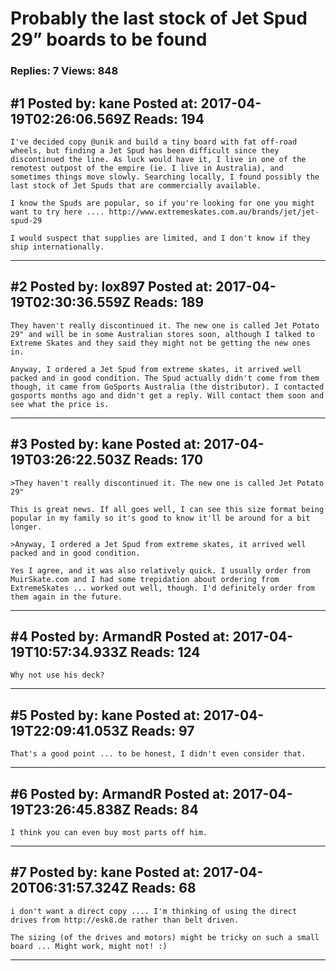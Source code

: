 # Probably the last stock of Jet Spud 29&rdquo; boards to be found

### Replies: 7 Views: 848

## \#1 Posted by: kane Posted at: 2017-04-19T02:26:06.569Z Reads: 194

```
I've decided copy @unik and build a tiny board with fat off-road wheels, but finding a Jet Spud has been difficult since they discontinued the line. As luck would have it, I live in one of the remotest outpost of the empire (ie. I live in Australia), and sometimes things move slowly. Searching locally, I found possibly the last stock of Jet Spuds that are commercially available. 

I know the Spuds are popular, so if you're looking for one you might want to try here .... http://www.extremeskates.com.au/brands/jet/jet-spud-29

I would suspect that supplies are limited, and I don't know if they ship internationally.
```

---
## \#2 Posted by: lox897 Posted at: 2017-04-19T02:30:36.559Z Reads: 189

```
They haven't really discontinued it. The new one is called Jet Potato 29" and will be in some Australian stores soon, although I talked to Extreme Skates and they said they might not be getting the new ones in.

Anyway, I ordered a Jet Spud from extreme skates, it arrived well packed and in good condition. The Spud actually didn't come from them though, it came from GoSports Australia (the distributor). I contacted gosports months ago and didn't get a reply. Will contact them soon and see what the price is.
```

---
## \#3 Posted by: kane Posted at: 2017-04-19T03:26:22.503Z Reads: 170

```
>They haven't really discontinued it. The new one is called Jet Potato 29" 

This is great news. If all goes well, I can see this size format being popular in my family so it's good to know it'll be around for a bit longer. 

>Anyway, I ordered a Jet Spud from extreme skates, it arrived well packed and in good condition. 

Yes I agree, and it was also relatively quick. I usually order from MuirSkate.com and I had some trepidation about ordering from ExtremeSkates ... worked out well, though. I'd definitely order from them again in the future.
```

---
## \#4 Posted by: ArmandR Posted at: 2017-04-19T10:57:34.933Z Reads: 124

```
Why not use his deck?
```

---
## \#5 Posted by: kane Posted at: 2017-04-19T22:09:41.053Z Reads: 97

```
That's a good point ... to be honest, I didn't even consider that.
```

---
## \#6 Posted by: ArmandR Posted at: 2017-04-19T23:26:45.838Z Reads: 84

```
I think you can even buy most parts off him.
```

---
## \#7 Posted by: kane Posted at: 2017-04-20T06:31:57.324Z Reads: 68

```
i don't want a direct copy .... I'm thinking of using the direct drives from http://esk8.de rather than belt driven.

The sizing (of the drives and motors) might be tricky on such a small board ... Might work, might not! :)
```

---
